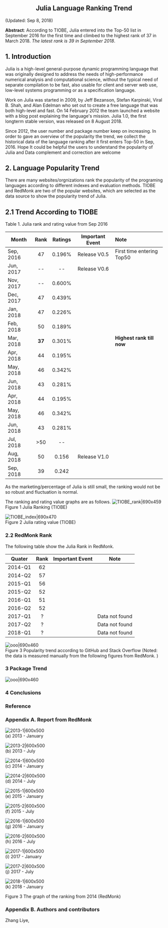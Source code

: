 <center><h2>Julia Language Ranking Trend</h2></center>
(Updated: Sep 8, 2018) <br>

**Abstract**: According to TIOBE, Julia entered into the Top-50 list in September 2016 for the first time and climbed to the highest rank of 37 in March 2018. *The latest rank is 39 in September 2018*.

## 1. Introduction

Julia is a high-level general-purpose dynamic programming language that was originally designed to address the needs of high-performance numerical analysis and computational science, without the typical need of separate compilation to be fast, also usable for client and server web use, low-level systems programming or as a specification language.

Work on Julia was started in 2009, by Jeff Bezanson, Stefan Karpinski, Viral B. Shah, and Alan Edelman who set out to create a free language that was both high-level and fast. On 14 February 2012 the team launched a website with a blog post explaining the language's mission. Julia 1.0, the first longterm stable version, was released on 8 August 2018.

Since 2012, the user number and package number keep on increasing. In order to gave an overview of the popularity the trend, we collect the historical data of the language ranking after it first enters Top-50 in Sep, 2016. Hope It could be helpful the users to understand the popularity of Julia and Data complement and correction are welcome

## 2. Language Popularity Trend

There are many websites/orgnizations rank the popularity of the programing languages according to different indexes and evaluation methods. TIOBE and RedMonk are two of the popular websites, which are selected as the data source to show the popularity trend of Julia.

## 2.1 Trend According to TIOBE

Table 1. Julia rank and rating value from Sep 2016

| Month                 | Rank                | Ratings             |   Important Event    |    Note                             |
| ---------------------  |:---------------:  | :----------------: | :-----------------:  | :-------------------------------- |
| Sep, 2016           | 47                    |   0.196%      |  Release V0.5  | First time entering Top50 |
| Jun, 2017           | --                    |   --          |  Release V0.6  |    |
| Nov, 2017           | --                    |   0.600%      |   |   |
| Dec, 2017           | 47                    |   0.439%      |   |   |
| Jan, 2018           | 47                    |   0.226%      |   |   |
| Feb, 2018           | 50                    |   0.189%      |   |   |
| Mar, 2018           | **37**                |   0.301%      |   | **Highest rank till now** |
| Apr, 2018           | 44                    |   0.195%      |   |    |
| May, 2018           | 46                    |   0.342%      |   |    |
| Jun, 2018           | 43                    |   0.281%      |   |    |
| Apr, 2018           | 44                    |   0.195%      |   |    |
| May, 2018           | 46                    |   0.342%      |   |    |
| Jun, 2018           | 43                    |   0.281%      |   |    |
| Jul, 2018           | >50                   |   --          |   |    |
| Aug, 2018           | 50                    |   0.156       | Release V1.0  |    |
| Sep, 2018           | 39                    |   0.242       |   |    |

As the marketing/percentage of Julia is still small, the ranking would not be so robust and fluctuation is normal.

The ranking and rating value graphs are as follows.
![TIOBE_rank|690x459](/figure/f1.PNG) <br>
Figure 1 Julia Ranking (TIOBE)

![TIOBE_index|690x470](/figure/f2.PNG) <br>
Figure 2 Julia rating value (TIOBE)


### 2.2 RedMonk Rank
The following table show the Julia Rank in RedMonk.

| Quater                 | Rank                |   Important Event    |  Note                |
| ---------------------  |:---------------:    | :-----------------:  | :-----------------:  |
|  2014-Q1               | 62                  |                         |    |   
|  2014-Q2               | 57                  |                         |    |   
|  2015-Q1               | 56                  |                         |    |   
|  2015-Q2               | 52                  |                         |    |   
|  2016-Q1               | 51                  |                         |    |   
|  2016-Q2               | 52                  |                         |    |   
|  2017-Q1               |  ?                  |                         |   Data not found  |   
|  2017-Q2               |  ?                  |                         |   Data not found  |   
|  2018-Q1               |  ?                  |                         |   Data not found  |   

![ooo|690x460](/figure/f3.PNG) <br>
Figure 3 Popularity trend according to GitHub and Stack Overflow
(Noted: the data is measured manually from the following figures from RedMonk. )

### 3 Package Trend

![ooo|690x460](/figure/f4.PNG) <br>

### 4 Conclusions

### Reference

### Appendix A. Report from RedMonk

![2013-1|600x500](/figure/13-Jan.png)  <br>
(a) 2013 - January

![2013-2|600x500](/figure/13-Jul.png) <br>
(b) 2013 - July

![2014-1|600x500](/figure/14-Jan.png) <br>
(c) 2014 - January

![2014-2|600x500](/figure/14-Jul.png) <br>
(d) 2014 - July

![2015-1|600x500](/figure/15-Jan.png) <br>
(e) 2015 - January

![2015-2|600x500](/figure/15-Jul.png) <br>
(f) 2015 - July

![2016-1|600x500](/figure/16-Jan.png) <br>
(g) 2016 - January

![2016-2|600x500](/figure/16-Jul.png) <br>
(h) 2016 - July

![2017-1|600x500](/figure/17-Jan.png) <br>
(i) 2017 - January

![2017-2|600x500](/figure/17-Jul.png)  <br>
(j) 2017 - July

![2018-1|600x500](/figure/18-Jan.png)  <br>
(k) 2018 - January

Figure 3 The graph of the ranking from 2014 (RedMonk)

### Appendix B. Authors and contributors
Zhang Liye,
